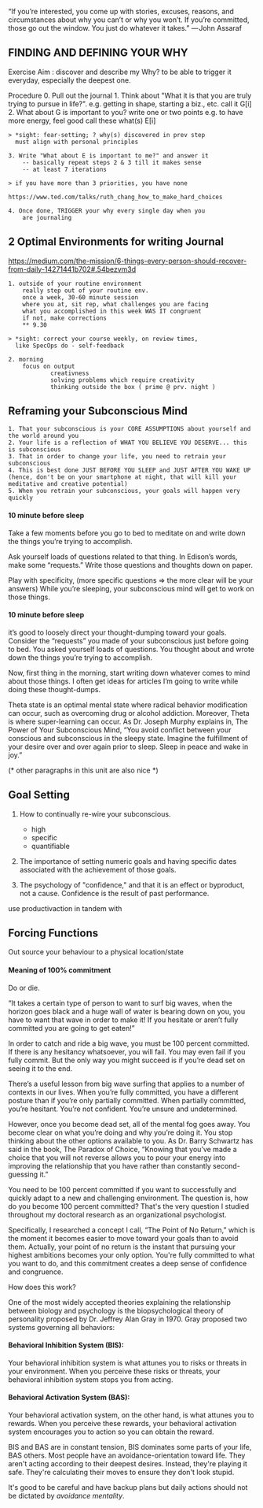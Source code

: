 “If you’re interested, you come up with stories, excuses, reasons, and circumstances about why you can’t or why you won’t. If you’re committed, those go out the window. You just do whatever it takes.”
	— John Assaraf

## FINDING AND DEFINING YOUR WHY

Exercise Aim : discover and describe my Why? to be able to trigger it everyday, especially the deepest one.

Procedure
	0. Pull out the journal
	1. Think about "What it is that you are truly trying to
		pursue in life?".
		e.g. getting in shape, starting a biz., etc.
		call it G[i]
	2. What about G is important to you?
		write one or two points
		e.g. to have more energy, feel good
		call these what(s) E[i]

	> *sight: fear-setting; ? why(s) discovered in prev step
	  must align with personal principles
	
	3. Write "What about E is important to me?" and answer it
		-- basically repeat steps 2 & 3 till it makes sense
		-- at least 7 iterations
	
	> if you have more than 3 priorities, you have none

	https://www.ted.com/talks/ruth_chang_how_to_make_hard_choices

	4. Once done, TRIGGER your why every single day when you
		are journaling

## 2 Optimal Environments for writing Journal

https://medium.com/the-mission/6-things-every-person-should-recover-from-daily-14271441b702#.54bezvm3d

	1. outside of your routine environment
		really step out of your routine env.
		once a week, 30-60 minute session
		where you at, sit rep, what challenges you are facing
		what you accomplished in this week WAS IT congruent
		if not, make corrections
		** 9.30
	
	> *sight: correct your course weekly, on review times,
	  like SpecOps do - self-feedback

	2. morning
		focus on output
				creativness
				solving problems which require creativity
				thinking outside the box ( prime @ prv. night )

## Reframing your Subconscious Mind

	1. That your subconscious is your CORE ASSUMPTIONS about yourself and the world around you
	2. Your life is a reflection of WHAT YOU BELIEVE YOU DESERVE... this is subconscious
	3. That in order to change your life, you need to retrain your subconscious
	4. This is best done JUST BEFORE YOU SLEEP and JUST AFTER YOU WAKE UP (hence, don't be on your smartphone at night, that will kill your meditative and creative potential)
	5. When you retrain your subconscious, your goals will happen very quickly

#### 10 minute before sleep

Take a few moments before you go to bed to meditate on and write down the things you’re trying to accomplish.

Ask yourself loads of questions related to that thing. In Edison’s words, make some “requests.” Write those questions and thoughts down on paper. 

Play with specificity, (more specific questions => the more clear will be your answers) While you’re sleeping, your subconscious mind will get to work on those things. 

#### 10 minute before sleep

it’s good to loosely direct your thought-dumping toward your goals. Consider the “requests” you made of your subconscious just before going to bed. You asked yourself loads of questions. You thought about and wrote down the things you’re trying to accomplish.

Now, first thing in the morning, start writing down whatever comes to mind about those things. I often get ideas for articles I’m going to write while doing these thought-dumps.

Theta state is an optimal mental state where radical behavior modification can occur, such as overcoming drug or alcohol addiction. Moreover, Theta is where super-learning can occur. As Dr. Joseph Murphy explains in, The Power of Your Subconscious Mind, “You avoid conflict between your conscious and subconscious in the sleepy state. Imagine the fulfillment of your desire over and over again prior to sleep. Sleep in peace and wake in joy.”

(* other paragraphs in this unit are also nice *)


## Goal Setting

1. How to continually re-wire your subconscious.
    * high
    * specific
    * quantifiable

2. The importance of setting numeric goals and having specific dates associated with the achievement of those goals.

3. The psychology of "confidence," and that it is an effect or byproduct, not a cause. Confidence is the result of past performance. 

use productivaction in tandem with 

## Forcing Functions

Out source your behaviour to a physical location/state

#### Meaning of 100% commitment

Do or die.

“It takes a certain type of person to want to surf big waves, when the horizon goes black and a huge wall of water is bearing down on you, you have to want that wave in order to make it! If you hesitate or aren’t fully committed you are going to get eaten!”

In order to catch and ride a big wave, you must be 100 percent committed. If there is any hesitancy whatsoever, you will fail. You may even fail if you fully commit. But the only way you might succeed is if you’re dead set on seeing it to the end.

There’s a useful lesson from big wave surfing that applies to a number of contexts in our lives. When you’re fully committed, you have a different posture than if you’re only partially committed. When partially committed, you’re hesitant. You’re not confident. You’re unsure and undetermined. 

However, once you become dead set, all of the mental fog goes away. You become clear on what you’re doing and why you’re doing it. You stop thinking about the other options available to you. As Dr. Barry Schwartz has said in the book, The Paradox of Choice, “Knowing that you’ve made a choice that you will not reverse allows you to pour your energy into improving the relationship that you have rather than constantly second-guessing it.”

You need to be 100 percent committed if you want to successfully and quickly adapt to a new and challenging environment. The question is, how do you become 100 percent committed? That's the very question I studied throughout my doctoral research as an organizational psychologist. 

Specifically, I researched a concept I call, “The Point of No Return,” which is the moment it becomes easier to move toward your goals than to avoid them. Actually, your point of no return is the instant that pursuing your highest ambitions becomes your only option. You're fully committed to what you want to do, and this commitment creates a deep sense of confidence and congruence.

How does this work?

One of the most widely accepted theories explaining the relationship between biology and psychology is the biopsychological theory of personality proposed by Dr. Jeffrey Alan Gray in 1970. Gray proposed two systems governing all behaviors:

#### Behavioral Inhibition System (BIS): 

Your behavioral inhibition system is what attunes you to risks or threats in your environment. When you perceive these risks or threats, your behavioral inhibition system stops you from acting.

#### Behavioral Activation System (BAS): 

Your behavioral activation system, on the other hand, is what attunes you to rewards. When you perceive these rewards, your behavioral activation system encourages you to action so you can obtain the reward.

BIS and BAS are in constant tension, BIS dominates some parts of your life, BAS others. Most people have an avoidance-orientation toward life. They aren't acting according to their deepest desires. Instead, they're playing it safe. They're calculating their moves to ensure they don't look stupid.

It's good to be careful and have backup plans but daily actions should not be dictated by *avoidance mentality*.
